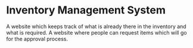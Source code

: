 # Inventory Management System
A website which keeps track of what is already there in the inventory and what is required. A website where people can request items which will go for the approval process.
